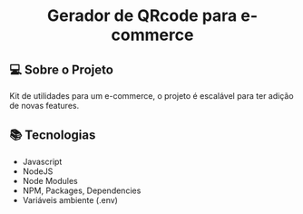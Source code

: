 <!--START_SECTION:header-->
<div align="center">
    <h1>Gerador de QRcode para e-commerce</h1>
</div>

<!--  -->

## 💻 Sobre o Projeto

Kit de utilidades para um e-commerce, o projeto é escalável para ter adição de novas features.

## 📚 Tecnologias

- Javascript
- NodeJS
- Node Modules
- NPM, Packages, Dependencies
- Variáveis ambiente (.env)


